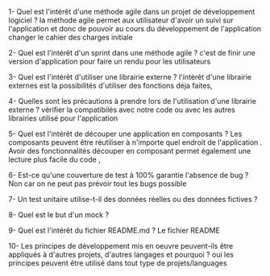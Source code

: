 1- Quel est l'intérêt d'une méthode agile dans un projet de développement logiciel ?
la méthode agile permet aux utilisateur d'avoir un suivi sur l'application et donc de pouvoir au cours du développement de l'application changer le cahier des charges initiale 

2- Quel est l'intérêt d'un sprint dans une méthode agile ?
c'est de finir une version d'application pour faire un rendu pour les utilisateurs

3- Quel est l'intérêt d'utiliser une librairie externe ? 
l'intèrêt d'une librairie externes est la possibilités d'utiliser des fonctions déja faites, 

4- Quelles sont les précautions à prendre lors de l'utilisation d'une librairie externe ?
vérifier la compatibilés avec notre code ou avec les autres librairies utilisé pour l'application

5- Quel est l'intérêt de découper une application en composants ?
Les composants peuvent être réutiliser à n'importe quel endroit de l'application . Avoir des fonctionnalités découper en composant permet également une lecture plus facile du code , 

6- Est-ce qu'une couverture de test à 100% garantie l'absence de bug ?
Non car on ne peut pas prévoir tout les bugs possible 

7- Un test unitaire utilise-t-il des données réelles ou des données fictives ?


8- Quel est le but d'un mock ?

9- Quel est l'intérêt du fichier README.md ?
Le fichier README

10- Les principes de développement mis en oeuvre peuvent-ils être appliqués à d'autres projets, d'autres langages et pourquoi ?
oui les principes peuvent être utilisé dans tout type de projets/languages